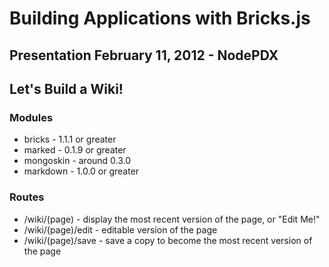 # Building Applications with Bricks.js
## Presentation February 11, 2012 - NodePDX

## Let's Build a Wiki!

### Modules

* bricks - 1.1.1 or greater
* marked - 0.1.9 or greater
* mongoskin - around 0.3.0
* markdown - 1.0.0 or greater

### Routes

* /wiki/(page) - display the most recent version of the page, or "Edit Me!"
* /wiki/(page)/edit - editable version of the page
* /wiki/(page)/save - save a copy to become the most recent version of the page

